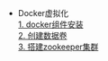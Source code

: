 
- Docker虚拟化  
  [1. docker组件安装](docker/docker)  
  [2. 创建数据卷](docker/volumes)  
  [3. 搭建zookeeper集群](docker/zookeeper)  
